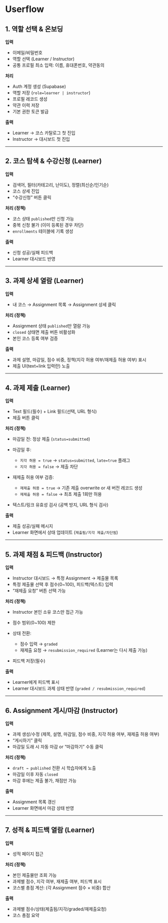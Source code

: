 # Userflow

## 1. 역할 선택 & 온보딩

**입력**

* 이메일/비밀번호
* 역할 선택 (Learner / Instructor)
* 공통 프로필 최소 입력: 이름, 휴대폰번호, 약관동의

**처리**

* Auth 계정 생성 (Supabase)
* 역할 저장 (`role=learner | instructor`)
* 프로필 레코드 생성
* 약관 이력 저장
* 기본 권한 토큰 발급

**출력**

* Learner → 코스 카탈로그 첫 진입
* Instructor → 대시보드 첫 진입

---

## 2. 코스 탐색 & 수강신청 (Learner)

**입력**

* 검색어, 필터(카테고리, 난이도), 정렬(최신순/인기순)
* 코스 상세 진입
* “수강신청” 버튼 클릭

**처리 (정책)**

* 코스 상태 `published`만 신청 가능
* 중복 신청 불가 (이미 등록된 경우 차단)
* `enrollments` 테이블에 기록 생성

**출력**

* 신청 성공/실패 피드백
* Learner 대시보드 반영

---

## 3. 과제 상세 열람 (Learner)

**입력**

* 내 코스 → Assignment 목록 → Assignment 상세 클릭

**처리 (정책)**

* Assignment 상태 `published`만 열람 가능
* `closed` 상태면 제출 버튼 비활성화
* 본인 코스 등록 여부 검증

**출력**

* 과제 설명, 마감일, 점수 비중, 정책(지각 허용 여부/재제출 허용 여부) 표시
* 제출 UI(text+link 입력란) 노출

---

## 4. 과제 제출 (Learner)

**입력**

* Text 필드(필수) + Link 필드(선택, URL 형식)
* 제출 버튼 클릭

**처리 (정책)**

* 마감일 전: 정상 제출 (`status=submitted`)
* 마감일 후:

  * `지각 허용 = true` → `status=submitted`, `late=true` 플래그
  * `지각 허용 = false` → 제출 차단
* 재제출 허용 여부 검증:

  * `재제출 허용 = true` → 기존 제출 overwrite or 새 버전 레코드 생성
  * `재제출 허용 = false` → 최초 제출 1회만 허용
* 텍스트/링크 유효성 검사 (공백 방지, URL 형식 검사)

**출력**

* 제출 성공/실패 메시지
* Learner 화면에서 상태 업데이트 (`제출됨/지각 제출/차단됨`)

---

## 5. 과제 채점 & 피드백 (Instructor)

**입력**

* Instructor 대시보드 → 특정 Assignment → 제출물 목록
* 특정 제출물 선택 후 점수(0~100), 피드백(텍스트) 입력
* “재제출 요청” 버튼 선택 가능

**처리 (정책)**

* Instructor 본인 소유 코스만 접근 가능
* 점수 범위(0~100) 제한
* 상태 전환:

  * 점수 입력 → `graded`
  * 재제출 요청 → `resubmission_required` (Learner는 다시 제출 가능)
* 피드백 저장(필수)

**출력**

* Learner에게 피드백 표시
* Learner 대시보드 과제 상태 반영 (`graded / resubmission_required`)

---

## 6. Assignment 게시/마감 (Instructor)

**입력**

* 과제 생성/수정 (제목, 설명, 마감일, 점수 비중, 지각 허용 여부, 재제출 허용 여부)
* “게시하기” 클릭
* 마감일 도래 시 자동 마감 or “마감하기” 수동 클릭

**처리 (정책)**

* `draft → published` 전환 시 학습자에게 노출
* 마감일 이후 자동 `closed`
* 마감 후에는 제출 불가, 채점만 가능

**출력**

* Assignment 목록 갱신
* Learner 화면에서 마감 상태 반영

---

## 7. 성적 & 피드백 열람 (Learner)

**입력**

* 성적 페이지 접근

**처리 (정책)**

* 본인 제출물만 조회 가능
* 과제별 점수, 지각 여부, 재제출 여부, 피드백 표시
* 코스별 총점 계산: (각 Assignment 점수 × 비중) 합산

**출력**

* 과제별 점수/상태(제출됨/지각/graded/재제출요청)
* 코스 총점 요약

